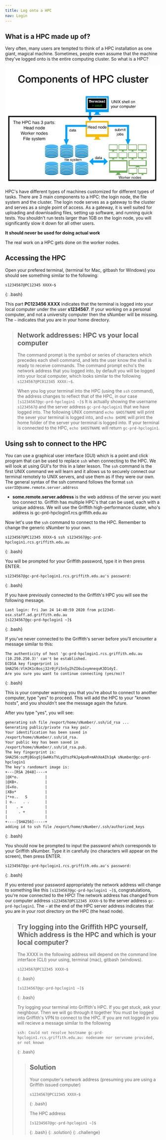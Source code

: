 ```yaml
---
title: Log onto a HPC
nav: Login
---
```

## What is a HPC made up of? 

Very often, many users are tempted to think of a HPC installation as one giant, magical machine.
Sometimes, people even assume that the machine they've logged onto is the entire computing cluster.
So what is a HPC?

![HPC_cluster](../images/HPC_CLUSTER.jpg)

HPC's have different types of machines customized for different types of tasks.
There are 3 main components to a HPC: the login node, the file system and the cluster.
The login node serves as a gateway to the cluster and serves as a single point of access.
As a gateway, it is well suited for uploading and downloading files, setting up software, and running quick tests. You shouldn't
run tests larger than 1GB on the login node, you will significantly slow it down for all other users.

**It should never be used for doing actual work**

The real work on a HPC gets done on the worker nodes.

## Accessing the HPC
Open your prefered terminal, (terminal for Mac, gitbash for Windows) you should see something similar to the following:
```
s1234567@PC12345 XXXX~$ 
```
{: .bash}

This part **PC123456 XXXX** indicates that the terminal is logged into your local computer under the user **s1234567**. If your working on a personal computer, and not a university computer then the sNumber will be missing. The `~` indicates that you are in your home directory.

> ## Network addresses: HPC vs your local computer
> The command prompt is the symbol or series of characters which precedes each shell command, and lets the user know the shell is ready to receive commands. The command prompt echo's the network address that you logged into, by default you will be logged into your local computer, which looks similar to the following `s1234567@PC012345 XXXX:~$`.
 
> When you log your terminal into the HPC (using the `ssh` command), the address changes to reflect that of the HPC, in our case `[s1234567@gc-prd-hpclogin1 ~]$` It is actually showing the username `s1234567@` and the server address `gc-prd-hpclogin1` that we have logged into.
> The following UNIX command `echo $HOSTNAME` will print the sever your terminal is logged into, and `echo $HOME` will print the home folder of the server your terminal is logged into. If your terminal is connected to the HPC, `echo $HOSTNAME` will return `gc-prd-hpclogin1`.
>

## Using ssh to connect to the HPC
You can use a graphical user interface (GUI) which is a point and click program that can be used to replace `ssh` when connecting to the HPC. We will look at using GUI's for this in a later lesson.
The `ssh` command is the first UNIX command we will learn and it allows us to securely connect our terminal remotely to UNIX servers, and use them as if they were our own.
The general syntax of the ssh command follows the format `ssh userID@some.remote.server.address`

* **some.remote.server.address** is the web address of the server you want too connect to. Griffith has multiple HPC's that can be used, each with a unique address. We will use the Griffith high-performance cluster, who's address is gc-prd-hpclogin1.rcs.griffith.edu.au

Now let's use the `ssh` command to connect to the HPC. Remember to change the generic sNumber to your own.
```
s1234567@PC12345 XXXX~$ ssh s1234567@gc-prd-hpclogin1.rcs.griffith.edu.au
```
{: .bash}

You will be prompted for your Griffith password, type it in then press ENTER.
~~~
s1234567@gc-prd-hpclogin1.rcs.griffith.edu.au's password: 
~~~
{: .bash}

If you have previously connected to the Griffith's HPC you will see the following message.
```
Last login: Fri Jan 24 14:40:59 2020 from pc12345-osx.staff.ad.griffith.edu.au
[s1234567@gc-prd-hpclogin1 ~]$
```
{: .bash}

If you've never connected to the Griffith's server before you'll encounter a message similar to this:

~~~
The authenticity of host 'gc-prd-hpclogin1.rcs.griffith.edu.au (10.250.250.3)' can't be established.
ECDSA key fingerprint is SHA256:VlHJK1c0osj32r0jFi5nSy2hZI6u1vymneqvK3D1dyI.
Are you sure you want to continue connecting (yes/no)?
~~~
{: .bash}

This is your computer warning you that you're about to connect to another computer, type \"yes\" to proceed.  This will add the HPC to your \"known hosts\", and you shouldn't see the message again the future.

After you type \"yes\", you will see:

~~~
generating ssh file /export/home/sNumber/.ssh/id_rsa ...
Generating public/private rsa key pair.
Your identification has been saved in /export/home/sNumber/.ssh/id_rsa.
Your public key has been saved in /export/home/sNumber/.ssh/id_rsa.pub.
The key fingerprint is:
SHA256:ozMjBGsgSjGwHKsTVLyQYszPAJp4poR+mAhXeAIh1qA sNumber@gc-prd-hpclogin1
The key's randomart image is:
+---[RSA 2048]----+
|@X*o.            |
|@XB+.            |
|E=Xo.            |
|XBo*             |
|*+o..   S        |
| o..   . .       |
|    . =          |
|     . +         |
|                 |
+----[SHA256]-----+
adding id to ssh file /export/home/sNumber/.ssh/authorized_keys
~~~
{: .bash}

You should now be prompted to input the password which corresponds to your Griffith sNumber. Type it in carefully (no characters will appear on the screen), then press ENTER.

~~~
s1234567@gc-prd-hpclogin1.rcs.griffith.edu.au's password: 
~~~
{: .bash}

If you entered your password appropriately the network address will change to something like this `[s1234567@gc-prd-hpclogin1 ~]$`, congratulations, you're now connected to the HPC! The network address has changed from our computer address `s1234567@PC12345 XXXX~$` to the server address `gc-prd-hpclogin1`. The `~` at the end of the HPC server address indicates that you are in your root directory on the HPC (the head node).


> ## Try logging into the Griffith HPC yourself, Which address is the HPC and which is your local computer?
>
> The XXXX in the following address will depend on the command line interface (CLI) your using, terminal (mac), gitbash (windows).
> ```
> s1234567@PC12345 XXXX~$
> ```
> {: .bash}
> 
> ```
> [s1234567@gc-prd-hpclogin1 ~]$
> ```
> {: .bash}
> 
> Try logging your terminal into Griffith's HPC. If you get stuck, ask your neighbour. Then we will go through it together
> You must be logged into Griffith's VPN to connect to the HPC. If you are not logged in you will recieve a message similar to the following
> ```
> ssh: Could not resolve hostname gc-prd-hpclogin1.rcs.griffith.edu.au: nodename nor servname provided, or not known
> ```
> {: .bash}
> > ## Solution
> > 
> > Your computer's network address (presuming you are using a Griffith issued computer)
> > ```
> > s1234567@PC12345 XXXX~$
> > ```
> > {: .bash}
> > 
> > The HPC address
> > ```
> > [s1234567@gc-prd-hpclogin1 ~]$
> > ```
> > {: .bash}
> {: .solution}
{: .challenge}

